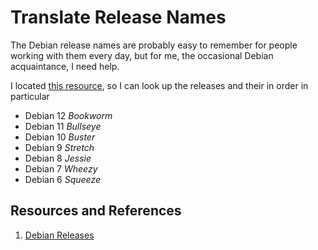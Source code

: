 # Translate Release Names

The Debian release names are probably easy to remember for people working with them every day, but for me, the occasional Debian acquaintance, I need help.

I located [this resource][debianreleases], so I can look up the releases and their in order in particular

- Debian 12 _Bookworm_
- Debian 11 _Bullseye_
- Debian 10 _Buster_
- Debian 9 _Stretch_
- Debian 8 _Jessie_
- Debian 7 _Wheezy_
- Debian 6 _Squeeze_

## Resources and References

1. [Debian Releases][debianreleases]

[debianreleases]: https://www.debian.org/releases/
